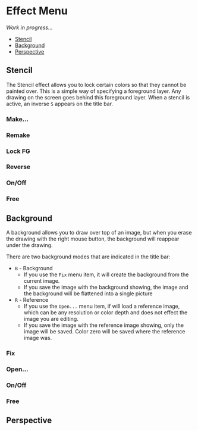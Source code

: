 # Effect Menu

_Work in progress..._

- [Stencil](#stencil)
- [Background](#background)
- [Perspective](#perspective)

## Stencil

The Stencil effect allows you to lock certain colors so that they cannot
be painted over.
This is a simple way of specifying a foreground layer.
Any drawing on the screen goes behind this foreground layer.
When a stencil is active, an inverse `S` appears on the title bar.

### Make...
### Remake
### Lock FG
### Reverse
### On/Off
### Free
## Background

A background allows you to draw over top of an image, but when you erase
the drawing with the right mouse button, the background will reappear under
the drawing.

There are two background modes that are indicated in the title bar:
- `B` - Background
  - If you use the `Fix` menu item, it will create the background from the current image.
  - If you save the image with the background showing, the image and the background will be flattened into a single picture
- `R` - Reference
  - If you use the `Open...` menu item, if will load a reference image, which can be any resolution or color depth and does not effect the image you are editing.
  - If you save the image with the reference image showing, only the image will be saved. Color zero will be saved where the reference image was.

### Fix
### Open...
### On/Off
### Free
## Perspective

